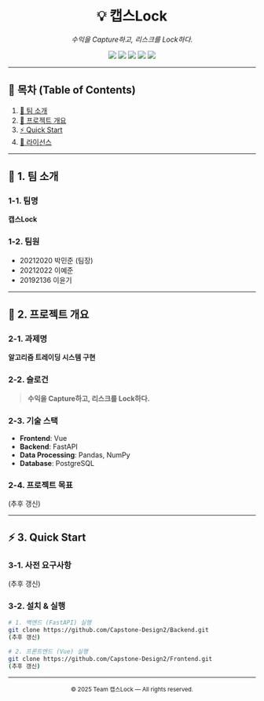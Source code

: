 <h1 align="center">💡 캡스Lock</h1>
<p align="center"><em>수익을 Capture하고, 리스크를 Lock하다.</em></p>

<p align="center">
  <img src="https://img.shields.io/badge/Frontend-Vue-4FC08D?logo=vue.js&logoColor=white" />
  <img src="https://img.shields.io/badge/Backend-FastAPI-009688?logo=fastapi&logoColor=white" />
  <img src="https://img.shields.io/badge/Data-Pandas-150458?logo=pandas&logoColor=white" />
  <img src="https://img.shields.io/badge/Data-NumPy-013243?logo=numpy&logoColor=white" />
  <img src="https://img.shields.io/badge/DB-PostgreSQL-336791?logo=postgresql&logoColor=white" />
</p>

---

## 📑 목차 (Table of Contents)
1. [👥 팀 소개](#-1-팀-소개)  
2. [📌 프로젝트 개요](#-2-프로젝트-개요)  
3. [⚡ Quick Start](#-3-quick-start)  
4. [📜 라이선스](#-4-라이선스)  

---

## 👥 1. 팀 소개

### 1-1. 팀명
**캡스Lock**

### 1-2. 팀원
- 20212020 박민준 (팀장)  
- 20212022 이예준  
- 20192136 이윤기  

---

## 📌 2. 프로젝트 개요

### 2-1. 과제명
**알고리즘 트레이딩 시스템 구현**

### 2-2. 슬로건
> **수익을 Capture하고, 리스크를 Lock하다.**

### 2-3. 기술 스택
- **Frontend**: Vue  
- **Backend**: FastAPI  
- **Data Processing**: Pandas, NumPy  
- **Database**: PostgreSQL  

### 2-4. 프로젝트 목표
(추후 갱신)

---

## ⚡ 3. Quick Start

### 3-1. 사전 요구사항
(추후 갱신)

### 3-2. 설치 & 실행
```bash
# 1. 백엔드 (FastAPI) 실행
git clone https://github.com/Capstone-Design2/Backend.git
(추후 갱신)

# 2. 프론트엔드 (Vue) 실행
git clone https://github.com/Capstone-Design2/Frontend.git
(추후 갱신)
```

---

<p align="center">
  <sub>© 2025 Team 캡스Lock — All rights reserved.</sub>
</p>
